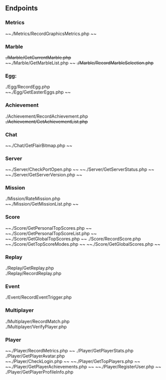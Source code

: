 ## Endpoints

### Metrics 
~~./Metrics/RecordGraphicsMetrics.php  ~~

### Marble
~~./Marble/GetCurrentMarble.php~~  
~~./Marble/GetMarbleList.php  ~~
~~./Marble/RecordMarbleSelection.php~~  

### Egg:
./Egg/RecordEgg.php  
~~./Egg/GetEasterEggs.php  ~~

### Achievement
./Achievement/RecordAchievement.php  
~~./Achievement/GetAchievementList.php~~  

### Chat
~~./Chat/GetFlairBitmap.php  ~~

### Server
~~./Server/CheckPortOpen.php  ~~
~~./Server/GetServerStatus.php  ~~
~~./Server/GetServerVersion.php  ~~

### Mission
./Mission/RateMission.php  
~~./Mission/GetMissionList.php  ~~

### Score
~~./Score/GetPersonalTopScores.php  ~~
~~./Score/GetPersonalTopScoreList.php  ~~
~~./Score/GetGlobalTopScores.php  ~~
./Score/RecordScore.php  
~~./Score/GetTopScoreModes.php  ~~
~~./Score/GetGlobalScores.php  ~~

### Replay
./Replay/GetReplay.php  
./Replay/RecordReplay.php  

### Event
./Event/RecordEventTrigger.php  

### Multiplayer
./Multiplayer/RecordMatch.php  
./Multiplayer/VerifyPlayer.php  

### Player
~~./Player/RecordMetrics.php  ~~
./Player/GetPlayerStats.php   
./Player/GetPlayerAvatar.php  
~~./Player/CheckLogin.php  ~~
~~./Player/GetTopPlayers.php  ~~
~~./Player/GetPlayerAchievements.php  ~~
~~./Player/RegisterUser.php  ~~
./Player/GetPlayerProfileInfo.php  